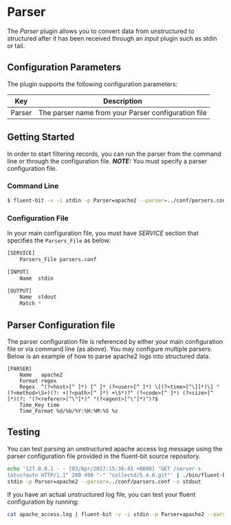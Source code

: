 # Parser

The _Parser_ plugin allows you to convert data from unstructured to structured after it has been received through an _input_ plugin such as stdin or tail.

## Configuration Parameters

The plugin supports the following configuration parameters:

| Key         | Description       |
| ------------|-------------------|
| Parser      | The parser name from your Parser configuration file |

## Getting Started

In order to start filtering records, you can run the parser from the command line or through the configuration file. **_NOTE:_** You must specify a parser configuration file.

### Command Line

```bash
$ fluent-bit -v -i stdin -p Parser=apache2 --parser=../conf/parsers.conf -o stdout
```

### Configuration File

In your main configuration file, you must have _SERVICE_ section that specifies the `Parsers_File` as below:

```python
[SERVICE]
    Parsers_File parsers.conf

[INPUT]
    Name  stdin

[OUTPUT]
    Name  stdout
    Match *
```

## Parser Configuration file

The parser configuration file is referenced by either your main configuration file or via command line (as above). You may configure multiple parsers. Below is an example of how to parse apache2 logs into
structured data.

```
[PARSER]
    Name   apache2
    Format regex
    Regex  ^(?<host>[^ ]*) [^ ]* (?<user>[^ ]*) \[(?<time>[^\]]*)\] "(?<method>\S+)(?: +(?<path>[^ ]*) +\S*)?" (?<code>[^ ]*) (?<size>[^ ]*)(?: "(?<referer>[^\"]*)" "(?<agent>[^\"]*)")?$
    Time_Key time
    Time_Format %d/%b/%Y:%H:%M:%S %z
```

## Testing

You can test parsing an unstructured apache access log message using the parser configuration file provided in the fluent-bit source repository.

```bash
echo '127.0.0.1 - - [03/Apr/2017:15:36:41 +0000] "GET /server-s
tatus?auto HTTP/1.1" 200 499 "-" "collectd/5.4.0.git"' | ./bin/fluent-bit -v -i
stdin -p Parser=apache2 --parser=../conf/parsers.conf -o stdout
```

If you have an actual unstructured log file, you can test your fluent configuration by running:

```bash
cat apache_access.log | fluent-bit -v -i stdin -p Parser=apache2 --parser=parsers.conf -o stdout
```
